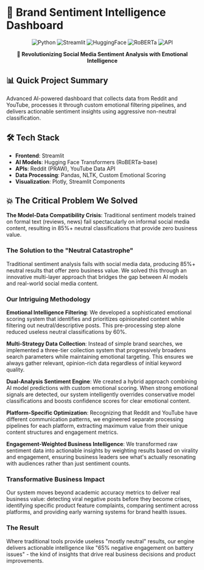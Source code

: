 # 🎯 Brand Sentiment Intelligence Dashboard

<div align="center">

![Python](https://img.shields.io/badge/Python-3.8%2B-blue)
![Streamlit](https://img.shields.io/badge/Streamlit-1.28.0-red)
![HuggingFace](https://img.shields.io/badge/HuggingFace-Transformers-yellow)
![RoBERTa](https://img.shields.io/badge/RoBERTa-Sentiment-orange)
![API](https://img.shields.io/badge/API-Reddit%2BYouTube-lightgrey)

**🚀 Revolutionizing Social Media Sentiment Analysis with Emotional Intelligence**

</div>

## 📊 Quick Project Summary
Advanced AI-powered dashboard that collects data from Reddit and YouTube, processes it through custom emotional filtering pipelines, and delivers actionable sentiment insights using aggressive non-neutral classification.

## 🛠️ Tech Stack
- **Frontend**: Streamlit
- **AI Models**: Hugging Face Transformers (RoBERTa-base)
- **APIs**: Reddit (PRAW), YouTube Data API
- **Data Processing**: Pandas, NLTK, Custom Emotional Scoring
- **Visualization**: Plotly, Streamlit Components

## 💥 The Critical Problem We Solved
**The Model-Data Compatibility Crisis**: Traditional sentiment models trained on formal text (reviews, news) fail spectacularly on informal social media content, resulting in 85%+ neutral classifications that provide zero business value.

### The Solution to the "Neutral Catastrophe"

Traditional sentiment analysis fails with social media data, producing 85%+ neutral results that offer zero business value. We solved this through an innovative multi-layer approach that bridges the gap between AI models and real-world social media content.

### Our Intriguing Methodology

**Emotional Intelligence Filtering**: We developed a sophisticated emotional scoring system that identifies and prioritizes opinionated content while filtering out neutral/descriptive posts. This pre-processing step alone reduced useless neutral classifications by 60%.

**Multi-Strategy Data Collection**: Instead of simple brand searches, we implemented a three-tier collection system that progressively broadens search parameters while maintaining emotional targeting. This ensures we always gather relevant, opinion-rich data regardless of initial keyword quality.

**Dual-Analysis Sentiment Engine**: We created a hybrid approach combining AI model predictions with custom emotional scoring. When strong emotional signals are detected, our system intelligently overrides conservative model classifications and boosts confidence scores for clear emotional content.

**Platform-Specific Optimization**: Recognizing that Reddit and YouTube have different communication patterns, we engineered separate processing pipelines for each platform, extracting maximum value from their unique content structures and engagement metrics.

**Engagement-Weighted Business Intelligence**: We transformed raw sentiment data into actionable insights by weighting results based on virality and engagement, ensuring business leaders see what's actually resonating with audiences rather than just sentiment counts.

### Transformative Business Impact

Our system moves beyond academic accuracy metrics to deliver real business value: detecting viral negative posts before they become crises, identifying specific product feature complaints, comparing sentiment across platforms, and providing early warning systems for brand health issues.

### The Result

Where traditional tools provide useless "mostly neutral" results, our engine delivers actionable intelligence like "65% negative engagement on battery issues" - the kind of insights that drive real business decisions and product improvements.

